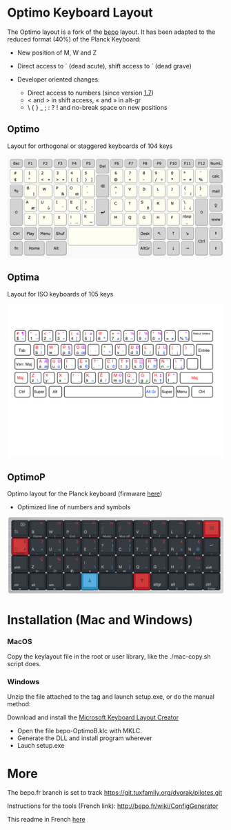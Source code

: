 # Optimo Keyboard Layout

The Optimo layout is a fork of the [bepo](http://bepo.fr) layout. It has
been adapted to the reduced format (40%) of the Planck Keyboard:

* New position of M, W and Z
* Direct access to ´ (dead acute), shift access to \` (dead grave)

* Developer oriented changes:
  * Direct access to numbers (since version
    [1.7](https://github.com/sgdjs/optimo/releases/tag/1.7))
  * < and > in shift access, « and » in alt-gr
  * \ { } \_ ; : ? ! and no-break space on new positions

## Optimo

Layout for orthogonal or staggered keyboards of 104 keys

![Image](optimo/bepo-Optimo.png)

## Optima 

Layout for ISO keyboards of 105 keys 

![Image](optima/bepo-Optima.png)

## OptimoP

Optimo layout for the Planck keyboard (firmware [here](https://github.com/sgdjs/qmk_firmware/tree/optimo/keyboards/planck/keymaps/optimo))

* Optimized line of numbers and symbols

![Otimp](optimp/bepo-Optimp.png)

# Installation (Mac and Windows)

### MacOS

Copy the keylayout file in the root or user library, like the ./mac-copy.sh
script does.

### Windows

Unzip the file attached to the tag and launch setup.exe, or do the
manual method:

Download and install the [Microsoft Keyboard Layout Creator](https://msdn.microsoft.com/en-us/globalization/keyboardlayouts)

* Open the file bepo-OptimoB.klc with MKLC.
* Generate the DLL and install program wherever
* Lauch setup.exe

# More

The bepo.fr branch is set to track https://git.tuxfamily.org/dvorak/pilotes.git

Instructions for the tools (French link): http://bepo.fr/wiki/ConfigGenerator

This readme in French [here](LISEZMOI.md)
